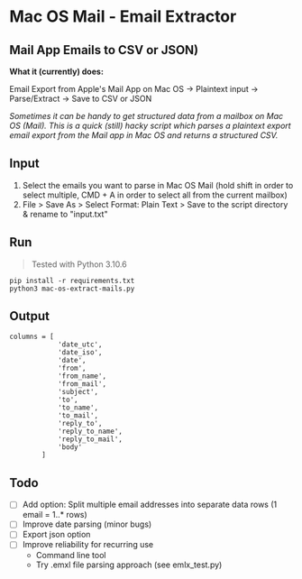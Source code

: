 # Mac OS Mail - Email Extractor 
## Mail App Emails to CSV or JSON)

**What it (currently) does:**

Email Export from Apple's Mail App on Mac OS -> Plaintext input -> Parse/Extract -> Save to CSV or JSON

*Sometimes it can be handy to get structured data from a mailbox on Mac OS (Mail). This is a quick (still) hacky script which parses a plaintext export email export from the Mail app in Mac OS and returns a structured CSV.*

## Input
1. Select the emails you want to parse in Mac OS Mail (hold shift in order to select multiple, CMD + A in order to select all from the current mailbox)
2. File > Save As > Select Format: Plain Text > Save to the script directory & rename to "input.txt"

## Run
> Tested with Python 3.10.6

```
pip install -r requirements.txt
python3 mac-os-extract-mails.py
```

## Output

```
columns = [
            'date_utc',
            'date_iso',
            'date',
            'from',
            'from_name',
            'from_mail',
            'subject',
            'to',
            'to_name',
            'to_mail',
            'reply_to',
            'reply_to_name',
            'reply_to_mail',
            'body'
        ]
```

## Todo

- [ ] Add option: Split multiple email addresses into separate data rows (1 email = 1..* rows)
- [ ] Improve date parsing (minor bugs)
- [ ] Export json option
- [ ] Improve reliability for recurring use
    - Command line tool
    - Try .emxl file parsing approach (see emlx_test.py)

